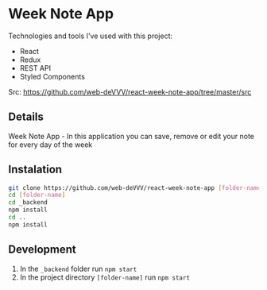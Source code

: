 # Week Note App

Technologies and tools I've used with this project:

- React
- Redux
- REST API
- Styled Components

Src: https://github.com/web-deVVV/react-week-note-app/tree/master/src

## Details

Week Note App - In this application you can save, remove or edit your note for every day of the week

## Instalation

```sh
git clone https://github.com/web-deVVV/react-week-note-app [folder-name]
cd [folder-name]
cd _backend
npm install
cd ..
npm install
```

## Development

1. In the `_backend` folder run `npm start`
2. In the project directory `[folder-name]` run `npm start`
